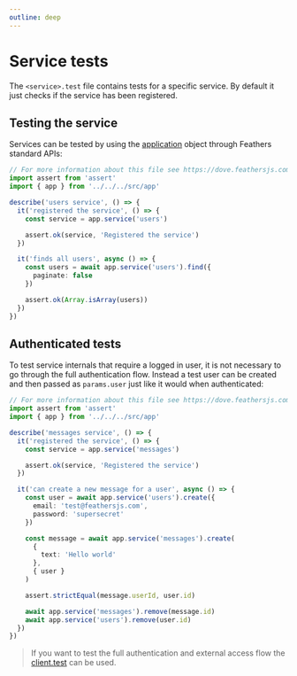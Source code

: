 ```yaml
---
outline: deep
---
```


# Service tests

The `<service>.test` file contains tests for a specific service. By default it just checks if the service has been registered.

## Testing the service

Services can be tested by using the [application](./app.md) object through Feathers standard APIs:

```ts
// For more information about this file see https://dove.feathersjs.com/guides/cli/service.test.html
import assert from 'assert'
import { app } from '../../../src/app'

describe('users service', () => {
  it('registered the service', () => {
    const service = app.service('users')

    assert.ok(service, 'Registered the service')
  })

  it('finds all users', async () => {
    const users = await app.service('users').find({
      paginate: false
    })

    assert.ok(Array.isArray(users))
  })
})
```

## Authenticated tests

To test service internals that require a logged in user, it is not necessary to go through the full authentication flow. Instead a test user can be created and then passed as `params.user` just like it would when authenticated:

```ts
// For more information about this file see https://dove.feathersjs.com/guides/cli/service.test.html
import assert from 'assert'
import { app } from '../../../src/app'

describe('messages service', () => {
  it('registered the service', () => {
    const service = app.service('messages')

    assert.ok(service, 'Registered the service')
  })

  it('can create a new message for a user', async () => {
    const user = await app.service('users').create({
      email: 'test@feathersjs.com',
      password: 'supersecret'
    })

    const message = await app.service('messages').create(
      {
        text: 'Hello world'
      },
      { user }
    )

    assert.strictEqual(message.userId, user.id)

    await app.service('messages').remove(message.id)
    await app.service('users').remove(user.id)
  })
})
```

<BlockQuote label="tip">

If you want to test the full authentication and external access flow the [client.test](./client.test.md) can be used.

</BlockQuote>
